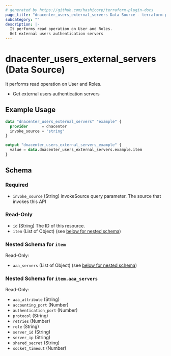 ```yaml
---
# generated by https://github.com/hashicorp/terraform-plugin-docs
page_title: "dnacenter_users_external_servers Data Source - terraform-provider-dnacenter"
subcategory: ""
description: |-
  It performs read operation on User and Roles.
  Get external users authentication servers
---
```


# dnacenter_users_external_servers (Data Source)

It performs read operation on User and Roles.

- Get external users authentication servers

## Example Usage

```terraform
data "dnacenter_users_external_servers" "example" {
  provider      = dnacenter
  invoke_source = "string"
}

output "dnacenter_users_external_servers_example" {
  value = data.dnacenter_users_external_servers.example.item
}
```

<!-- schema generated by tfplugindocs -->
## Schema

### Required

- `invoke_source` (String) invokeSource query parameter. The source that invokes this API

### Read-Only

- `id` (String) The ID of this resource.
- `item` (List of Object) (see [below for nested schema](#nestedatt--item))

<a id="nestedatt--item"></a>
### Nested Schema for `item`

Read-Only:

- `aaa_servers` (List of Object) (see [below for nested schema](#nestedobjatt--item--aaa_servers))

<a id="nestedobjatt--item--aaa_servers"></a>
### Nested Schema for `item.aaa_servers`

Read-Only:

- `aaa_attribute` (String)
- `accounting_port` (Number)
- `authentication_port` (Number)
- `protocol` (String)
- `retries` (Number)
- `role` (String)
- `server_id` (String)
- `server_ip` (String)
- `shared_secret` (String)
- `socket_timeout` (Number)


